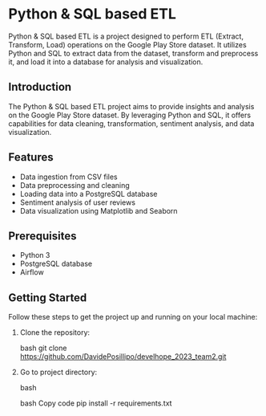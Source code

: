 # Python & SQL based ETL

Python & SQL based ETL is a project designed to perform ETL (Extract, Transform, Load) operations on the Google Play Store dataset. It utilizes Python and SQL to extract data from the dataset, transform and preprocess it, and load it into a database for analysis and visualization.

## Introduction

The Python & SQL based ETL project aims to provide insights and analysis on the Google Play Store dataset. By leveraging Python and SQL, it offers capabilities for data cleaning, transformation, sentiment analysis, and data visualization.

## Features

- Data ingestion from CSV files
- Data preprocessing and cleaning
- Loading data into a PostgreSQL database
- Sentiment analysis of user reviews
- Data visualization using Matplotlib and Seaborn

## Prerequisites

- Python 3
- PostgreSQL database
- Airflow

## Getting Started

Follow these steps to get the project up and running on your local machine:

1. Clone the repository:

   bash
   git clone https://github.com/DavidePosillipo/develhope_2023_team2.git

2. Go to project directory:

   bash
   

    bash
    Copy code
    pip install -r requirements.txt